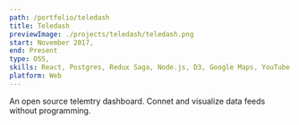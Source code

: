 ```yaml
---
path: /portfolio/teledash
title: Teledash
previewImage: ./projects/teledash/teledash.png
start: November 2017,
end: Present
type: OSS,
skills: React, Postgres, Redux Saga, Node.js, D3, Google Maps, YouTube API
platform: Web
---
```


An open source telemtry dashboard. Connet and visualize data feeds without programming.
